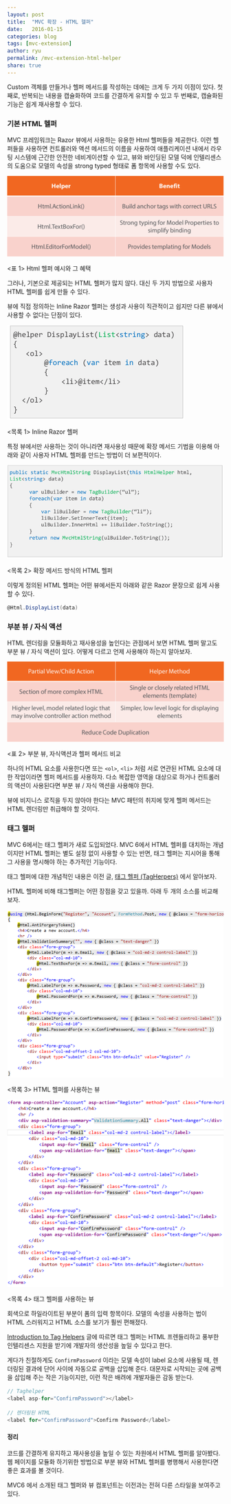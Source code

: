 ```yaml
---
layout: post
title:  "MVC 확장 - HTML 헬퍼"
date:   2016-01-15
categories: blog
tags: [mvc-extension]
author: ryu
permalink: /mvc-extension-html-helper
share: true
---
```


Custom 객체를 만들거나 헬퍼 메서드를 작성하는 데에는 크게 두 가지 이점이 있다. 첫 째로, 반복되는 내용을 캡슐화하여 코드를 간결하게 유지할 수 있고 두 번째로, 캡슐화된 기능은 쉽게 재사용할 수 있다.

### 기본 HTML 헬퍼

MVC 프레임워크는 Razor 뷰에서 사용하는 유용한 Html 헬퍼들을 제공한다. 이런 헬퍼들을 사용하면 컨트롤러와 액션 메서드의 이름을 사용하여 애플리케이션 내에서 라우팅 시스템에 근간한 안전한 네비게이션할 수 있고, 뷰와 바인딩된 모델 덕에 인텔리센스의 도움으로 모델의 속성을 strong typed 형태로 폼 항목에 사용할 수도 있다. 

![HTML 헬퍼](/images/post/html-helpers.png)

<표 1> Html 헬퍼 예시와 그 혜택

그러나, 기본으로 제공되는 HTML 헬퍼가 많지 않다. 대신 두 가지 방법으로 사용자 HTML 헬퍼를 쉽게 만들 수 있다.

뷰에 직접 정의하는 Inline Razor 헬퍼는 생성과 사용이 직관적이고 쉽지만 다른 뷰에서 사용할 수 없다는 단점이 있다.

![Inline Razor 헬퍼](/images/post/inline-helper.png)

<목록 1> Inline Razor 헬퍼

특정 뷰에서만 사용하는 것이 아니라면 재사용성 때문에 확장 메서드 기법을 이용해 아래와 같이 사용자 HTML 헬퍼를 만드는 방법이 더 보편적이다.

![확장 메서드 방식의 HTML 헬퍼](/images/post/extension-method.png)

<목록 2> 확장 메서드 방식의 HTML 헬퍼

이렇게 정의된 HTML 헬퍼는 어떤 뷰에서든지 아래와 같은 Razor 문장으로 쉽게 사용할 수 있다. 

``` csharp
@Html.DisplayList(data)
```

### 부분 뷰 / 자식 액션

HTML 렌더링을 모듈화하고 재사용성을 높인다는 관점에서 보면 HTML 헬퍼 말고도 부분 뷰 / 자식 액션이 있다. 어떻게 다르고 언제 사용해야 하는지 알아보자.

![부분 뷰, 자식액션과 헬퍼 메서드 비교](/images/post/partial-view-child-action.png)

<표 2> 부분 뷰, 자식액션과 헬퍼 메서드 비교

하나의 HTML 요소를 사용한다면 또는 `<ol>`, `<li>` 처럼 서로 연관된 HTML 요소에 대한 작업이라면 헬퍼 메서드를 사용하자. 다소 복잡한 영역을 대상으로 하거나 컨트롤러의 액션이 사용된다면 부분 뷰 / 자식 액션을 사용해야 한다.

뷰에 비지니스 로직을 두지 않아야 한다는 MVC 패턴의 취지에 맞게 헬퍼 메서드는 HTML 렌더링만 취급해야 할 것이다.

### 태그 헬퍼

MVC 6에서는 태그 헬퍼가 새로 도입되었다. MVC 6에서 HTML 헬퍼를 대치하는 개념이지만 HTML 헬퍼는 별도 설정 없이 사용할 수 있는 반면, 태그 헬퍼는 지시어을 통해 그 사용을 명시해야 하는 추가적인 기능이다.

태그 헬퍼에 대한 개념적인 내용은 이전 글, [태그 헬퍼 (TagHerpers)](/taghelpers/) 에서 알아보자.

HTML 헬퍼에 비해 태그헬퍼는 어떤 장점을 갖고 있을까. 아래 두 개의 소스를 비교해 보자.

![HTML 헬퍼를 사용하는 뷰](/images/post/html-helper-source.png)

<목록 3> HTML 헬퍼를 사용하는 뷰

![태그 헬퍼를 사용하는 뷰](/images/post/tag-helper-source.png)

<목록 4> 태그 헬퍼를 사용하는 뷰

회색으로 하일라이트된 부분이 폼의 입력 항목이다. 모델의 속성을 사용하는 법이 HTML 스러워지고 HTML 소스를 보기가 훨씬 편해졌다.

[Introduction to Tag Helpers](https://docs.asp.net/projects/mvc/en/latest/views/tag-helpers/intro.html#what-are-tag-helpers) 글에 따르면 태그 헬퍼는 HTML 프렌들리하고 풍부한 인텔리센스 지원을 받기에 개발자의 생산성을 높일 수 있다고 한다.

게다가 친절하게도 `ConfirmPassword` 이라는 모델 속성이 label 요소에 사용될 때, 렌더링된 결과에 단어 사이에 자동으로 공백을 삽입해 준다. 대문자로 시작되는 곳에 공백을 삽입해 주는 작은 기능이지만, 이런 작은 배려에 개발자들은 감동 받는다. 

``` csharp
// Taghelper
<label asp-for="ConfirmPassword"></label>

// 렌더링된 HTML
<label for="ConfirmPassword">Confirm Password</label>
```

#### 정리

코드를 간결하게 유지하고 재사용성을 높일 수 있는 차원에서 HTML 헬퍼를 알아봤다. 웹 페이지를 모듈화 하기위한 방법으로 부분 뷰와 HTML 헬퍼를 병행해서 사용한다면 좋은 효과를 볼 것이다.

MVC6 에서 소개된 태그 헬퍼와 뷰 컴포넌트는 이전과는 전혀 다른 스타일을 보여주고 있다.


